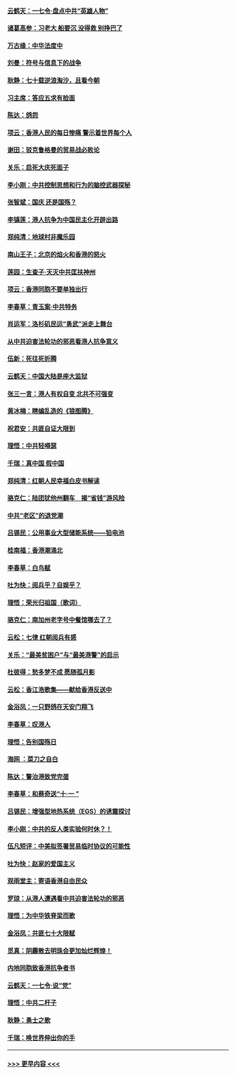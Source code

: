 #### [云鹤天：一七令‧盘点中共“英雄人物”](../pages/nsc993/n11567091.md?t=10040633) 
#### [诸葛高参：习老大 船要沉 没得救 别挣巴了](../pages/nsc993/n11566976.md?t=10040633) 
#### [万古缘：中华法度中](../pages/nsc993/n11566726.md?t=10040633) 
#### [刘曼：符号与信息下的战争](../pages/nsc993/n11564655.md?t=10040633) 
#### [耿静：七十载逆浪淘沙，且看今朝](../pages/nsc993/n11564520.md?t=10040633) 
#### [习主席：答应五求有脸面](../pages/nsc993/n11563953.md?t=10040633) 
#### [陈达：鸽怨](../pages/nsc993/n11561879.md?t=10040633) 
#### [项云：香港人民的每日惨痛  警示着世界每个人](../pages/nsc993/n11559273.md?t=10040633) 
#### [谢田：驳克鲁格曼的贸易战必败论](../pages/nsc993/n11555840.md?t=10040633) 
#### [关乐：启死大庆死面子](../pages/nsc993/n11556823.md?t=10040633) 
#### [李小刚：中共控制思想和行为的脑控武器探秘](../pages/nsc993/n11556776.md?t=10040633) 
#### [张智斌：国庆  还是国殇？](../pages/nsc993/n11556617.md?t=10040633) 
#### [李镇莲：港人抗争为中国民主化开辟出路](../pages/nsc993/n11556570.md?t=10040633) 
#### [郑纯清：地球村非魔乐园](../pages/nsc993/n11555415.md?t=10040633) 
#### [南山王子：北京的焰火和香港的怒火](../pages/nsc993/n11555318.md?t=10040633) 
#### [莲园：生查子·天灭中共匡扶神州](../pages/nsc993/n11555302.md?t=10040633) 
#### [项云：香港同胞不要单独出行](../pages/nsc993/n11555276.md?t=10040633) 
#### [李春草：青玉案‧中共特务](../pages/nsc993/n11552356.md?t=10040633) 
#### [肖运军：洛杉矶民运“勇武”派走上舞台](../pages/nsc993/n11551595.md?t=10040633) 
#### [从中共迫害法轮功的邪恶看港人抗争意义](../pages/nsc993/n11540858.md?t=10040633) 
#### [伍新：死往死折腾](../pages/nsc993/n11550174.md?t=10040633) 
#### [云鹤天：中国大陆是座大监狱](../pages/nsc993/n11550155.md?t=10040633) 
#### [张三一言：港人有权自变 北共不可强变](../pages/nsc993/n11550132.md?t=10040633) 
#### [黄冰楠：瞎编乱造的《狼图腾》](../pages/nsc993/n11550082.md?t=10040633) 
#### [祝君安：共匪自证大限到](../pages/nsc993/n11550041.md?t=10040633) 
#### [理悟：中共轻嘚瑟](../pages/nsc993/n11547978.md?t=10040633) 
#### [千瑞：真中国 假中国](../pages/nsc993/n11547865.md?t=10040633) 
#### [郑纯清：红朝人民幸福白皮书解读](../pages/nsc993/n11547499.md?t=10040633) 
#### [骆克仁：陆团犹他州翻车　揭“省钱”游风险](../pages/nsc993/n11546977.md?t=10040633) 
#### [中共“老区”的退党潮](../pages/nsc993/n11545995.md?t=10040633) 
#### [吕锡民：公用事业大型储能系统——铅电池](../pages/nsc993/n11545701.md?t=10040633) 
#### [桂南福：香港潮涌北](../pages/nsc993/n11545682.md?t=10040633) 
#### [李春草：白鸟赋](../pages/nsc993/n11545663.md?t=10040633) 
#### [吐为快：阅兵乎？自娱乎？](../pages/nsc993/n11545625.md?t=10040633) 
#### [理悟：荣光归祖国（歌词）](../pages/nsc993/n11545616.md?t=10040633) 
#### [骆克仁：南加州老字号中餐馆哪去了？](../pages/nsc993/n11545120.md?t=10040633) 
#### [云松：七律 红朝阅兵有感](../pages/nsc993/n11542394.md?t=10040633) 
#### [关乐：“最美贫困户”与“最美港警”的启示](../pages/nsc993/n11542252.md?t=10040633) 
#### [杜彼得：愁多梦不成 愿随孤月影](../pages/nsc993/n11540296.md?t=10040633) 
#### [云松：香江浩歌集——献给香港反送中](../pages/nsc993/n11540149.md?t=10040633) 
#### [金浴凤：一只野鸽在天安门翔飞](../pages/nsc993/n11540280.md?t=10040633) 
#### [李春草：叹港人](../pages/nsc993/n11540119.md?t=10040633) 
#### [理悟：告别国殇日](../pages/nsc993/n11539610.md?t=10040633) 
#### [海网 ：菜刀之自白](../pages/nsc993/n11539597.md?t=10040633) 
#### [陈达：警治港致党完蛋](../pages/nsc993/n11538127.md?t=10040633) 
#### [李春草：和蔡奇送“十·一 ”](../pages/nsc993/n11537810.md?t=10040633) 
#### [吕锡民：增强型地热系统（EGS）的诱震探讨](../pages/nsc993/n11537765.md?t=10040633) 
#### [李小刚：中共的反人类实验何时休？！](../pages/nsc993/n11537669.md?t=10040633) 
#### [伍凡短评：中美拟签署贸易临时协议的可能性](../pages/nsc993/n11536773.md?t=10040633) 
#### [吐为快：赵家的爱国主义](../pages/nsc993/n11536750.md?t=10040633) 
#### [观雨堂主：寄语香港自由民众](../pages/nsc993/n11536735.md?t=10040633) 
#### [罗琼：从港人遭遇看中共迫害法轮功的邪恶](../pages/nsc993/n11507862.md?t=10040633) 
#### [理悟：为中华铁脊梁而歌](../pages/nsc993/n11534458.md?t=10040633) 
#### [金浴凤：共匪七十大限赋](../pages/nsc993/n11534434.md?t=10040633) 
#### [觅真：阴霾散去明珠会更加灿烂辉煌！](../pages/nsc993/n11531858.md?t=10040633) 
#### [内地同胞致香港抗争者书](../pages/nsc993/n11531645.md?t=10040633) 
#### [云鹤天：一七令‧说“党”](../pages/nsc993/n11529099.md?t=10040633) 
#### [理悟：中共二杆子](../pages/nsc993/n11529046.md?t=10040633) 
#### [耿静：勇士之歌](../pages/nsc993/n11527562.md?t=10040633) 
#### [千瑞：唤世界伸出你的手](../pages/nsc993/n11526942.md?t=10040633) 

----
#### [ >>> 更早内容 <<< ](../indexes/nsc993-earlier.md)
